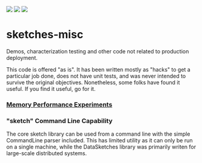 [![][travis img]][travis]
[![][mavenbadge img]][mavenbadge] [![][versioneye img]][versioneye]

# sketches-misc

Demos, characterization testing and other code not related to production deployment.  

This code is offered "as is".  It has been written mostly as "hacks" to get a particular job done, 
does not have unit tests, and was never intended to survive the original objectives. 
Nonetheless, some folks have found it useful.  If you find it useful, go for it. 

### [Memory Performance Experiments](https://github.com/DataSketches/sketches-misc/blob/master/docs/MemoryPerformance.md)

### "sketch" Command Line Capability

The core sketch library can be used from a command line with the simple CommandLine parser included. 
This has limited utility as it can only be run on a single machine, while the DataSketches library 
was primarily writen for large-scale distributed systems.

[travis]:https://travis-ci.org//DataSketches/sketches-misc/builds?branch=master
[travis img]:https://secure.travis-ci.org/DataSketches/sketches-misc.svg?branch=master

[mavenbadge]:http://search.maven.org/#search|gav|1|g%3A%22com.yahoo.datasketches%22%20AND%20a%3A%22sketches-misc%22
[mavenbadge img]:https://maven-badges.herokuapp.com/maven-central/com.yahoo.datasketches/sketches-misc/badge.svg

[versioneye]:https://www.versioneye.com/user/projects/5751f0527757a00041b3a1fb
[versioneye img]:https://www.versioneye.com/user/projects/5751f0527757a00041b3a1fb/badge.svg?style=flat
